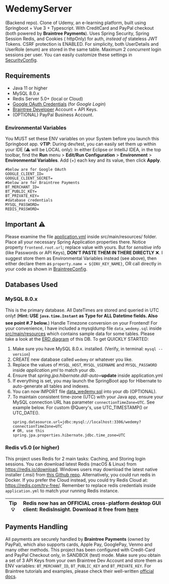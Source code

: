 # WedemyServer

(Backend repo). Clone of Udemy, an e-learning platform, built using Springboot + Vue 3 + Typescript. With CreditCard and
PayPal checkout (both powered by **Braintree Payments**). Uses Spring Security, Spring Session Redis, and Cookies (
httpOnly) for auth, _instead of_ stateless JWT Tokens. CSRF protection is ENABLED. For simplicity, both UserDetails and
UserRole (enum) are stored in the same table. Maximum 2 *concurrent* login sessions per user. You can easily customize
these settings in [SecurityConfig](src/main/java/com/davistiba/wedemyserver/config/SecurityConfig.java).

## Requirements

- Java 11 or higher
- MySQL 8.0.x
- Redis Server 5.0+ (local or Cloud)
- [Google OAuth Credentials](https://console.developers.google.com/apis/credentials) (for _Google Login_)
- [Braintree Developer](https://developer.paypal.com/braintree/docs) Account + API Keys.
- (OPTIONAL) PayPal Business Account.

### Environmental Variables

You MUST set these ENV variables on your System before you launch this Springboot app. **💡TIP**: During dev/test, you
can easily set them up within your IDE (⚠ will be LOCAL only): In either Eclipse or IntelliJ IDEA, in the top toolbar,
find the **Run** menu > **Edit/Run Configuration** > **Environment** > **Environmental Variables**. Add (+) each key and
its value, then click **Apply**.

```shell
#below are for Google OAuth
GOOGLE_CLIENT_ID=
GOOGLE_CLIENT_SECRET=
#below are for Braintree Payments
BT_MERCHANT_ID=
BT_PUBLIC_KEY=
BT_PRIVATE_KEY=
#database credentials
MYSQL_PASSWORD=
REDIS_PASSWORD=
```

## Important ⚠

Please examine the file [application.yml](src/main/resources/application.yml) inside src/main/resources/ folder. Place
all your necessary Spring Application properties there. Notice property `frontend.root.url`; replace value with yours.
But for _sensitive_ info (like Passwords or API Keys), **DON'T PASTE THEM IN THERE DIRECTLY** ❌. I suggest store them as
Environmental Variables instead (see above), then either declare them as `property.name = ${ENV_KEY_NAME}`, OR call
directly in your code as shown
in [BraintreeConfig](src/main/java/com/davistiba/wedemyserver/config/BraintreeConfig.java).

## Databases Used

### MySQL 8.0.x

This is the primary database. All DateTimes are stored and queried in UTC only❗ (**Hint: USE `java.time.Instant` as Type
for ALL Datetime fields. Also see point #.7 below.**) Handle Timezone conversion on your Frontend! For your convenience,
I have included a mysqldump file `data_wedemy.sql` inside [src/main/resources](src/main/resources) which contains
sample data for some tables. Please take a look at the [ERD diagram](src/main/resources/wedemy_erd.png) of this
DB. To get QUICKLY STARTED:

1. Make sure you have MySQL 8.0.x. installed. (Verify, in terminal: `mysql --version`)
2. CREATE new database called `wedemy` or whatever you like.
3. Replace the values of `MYSQL_HOST`, `MYSQL_USERNAME` and `MYSQL_PASSWORD` inside _application.yml_ to match your db.
4. Ensure that _spring.jpa.hibernate.ddl-auto=_**update** inside application.yml
5. If everything is set, you may launch the SpringBoot app for Hibernate to auto-generate all tables and indexes.
6. You can now IMPORT file [data_wedemy.sql](src/main/resources/data_wedemy.sql) into your db (OPTIONAL).
7. To maintain consistent time-zone (UTC) with your Java app, ensure your MySQL connection URL has
   parameter `connectionTimeZone=UTC`. See example below. For custom @Query's, use UTC_TIMESTAMP() or UTC_DATE().
   ```properties
   spring.datasource.url=jdbc:mysql://localhost:3306/wedemy?connectionTimeZone=UTC
   # OR, use this
   spring.jpa.properties.hibernate.jdbc.time_zone=UTC
   ```

### Redis v5.0 (or higher)

This project uses Redis for 2 main tasks: Caching, and Storing login sessions. You can download latest Redis (macOS &
Linux) from https://redis.io/download. Windows users may download the latest native installer (.msi)
from [this Github repo](https://github.com/tporadowski/redis/releases). Alternatively, you could run redis in Docker.
If you prefer the Cloud instead, you could try Redis Cloud at: https://redis.com/try-free/. Remember to replace
redis credentials inside `application.yml` to match your running Redis instance.

| Tip 💡 | Redis now has an OFFICIAL cross-platform desktop GUI client: RedisInsight. Download it free from [here](https://redis.com/redis-enterprise/redis-insight/) |
|---------|:---------------------------------------------------------------------|

## Payments Handling

All payments are securely handled by **Braintree Payments** (owned by PayPal), which also supports cards, Apple Pay,
GooglePay, Venmo and many other methods. This project has been configured with Credit-Card and PayPal Checkout only,
in SANDBOX (test) mode. Make sure you obtain a set of 3 API Keys from your own Braintree Dev Account and store
them as ENV variables: `BT_MERCHANT_ID`, `BT_PUBLIC_KEY` and `BT_PRIVATE_KEY`. For Braintree tutorials and examples,
please check their well-written [official docs](https://developer.paypal.com/braintree/docs).

